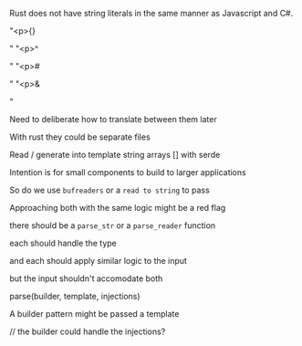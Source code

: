 Rust does not have string literals in the same manner as Javascript and C#.

"\<p>{}</p>"
"\<p>^</p>"
"\<p>#</p>"
"\<p>&</p>"

Need to deliberate how to translate between them later

With rust they could be separate files

Read / generate into template string arrays [] with serde

Intention is for small components to build to larger applications

So do we use `bufreaders` or a `read to string` to pass

Approaching both with the same logic might be a red flag

there should be a `parse_str` or a `parse_reader` function

each should handle the type

and each should apply similar logic to the input

but the input shouldn't accomodate both


parse(builder, template, injections)

A builder pattern might be passed a template

// the builder could handle the injections?
